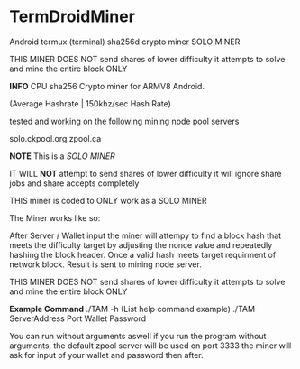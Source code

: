 # TermDroidMiner
Android termux (terminal) sha256d crypto miner
SOLO MINER

THIS MINER DOES NOT send shares of lower difficulty it attempts to solve and mine the entire block ONLY



**INFO**
CPU sha256 Crypto miner for ARMV8 Android.

(Average Hashrate | 150khz/sec Hash Rate)

tested and working on the following mining node pool servers

solo.ckpool.org
zpool.ca


**NOTE**
This is a *SOLO MINER*

IT WILL **NOT** attempt to send shares of lower difficulty it will ignore
share jobs and share accepts completely


THIS miner is coded to ONLY work as a SOLO MINER

The Miner works like so:

After Server / Wallet input the miner will attempy to find a block hash that meets the difficulty target by adjusting the nonce value and repeatedly hashing the block header. Once a valid hash meets target requirment of network block. Result
is sent to mining node server.

THIS MINER DOES NOT send shares of lower difficulty it attempts to solve and mine the entire block ONLY

**Example Command**
./TAM -h   (List help command example)
./TAM ServerAddress Port Wallet Password

You can run without arguments aswell
if you run the program without arguments, the default zpool server will be used on port 3333
the miner will ask for input of your wallet and password then after.
